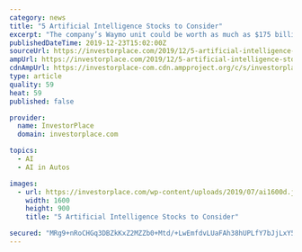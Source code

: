 ```yaml
---
category: news
title: "5 Artificial Intelligence Stocks to Consider"
excerpt: "The company’s Waymo unit could be worth as much as $175 billion ... That puts it at the top of the heap among artificial intelligence stocks. Nvidia (NASDAQ:NVDA) is the pioneer of GPUs (Graphics Processing Units), which are chips that process large ..."
publishedDateTime: 2019-12-23T15:02:00Z
sourceUrl: https://investorplace.com/2019/12/5-artificial-intelligence-stocks-to-consider/
ampUrl: https://investorplace.com/2019/12/5-artificial-intelligence-stocks-to-consider/amp/
cdnAmpUrl: https://investorplace-com.cdn.ampproject.org/c/s/investorplace.com/2019/12/5-artificial-intelligence-stocks-to-consider/amp/
type: article
quality: 59
heat: 59
published: false

provider:
  name: InvestorPlace
  domain: investorplace.com

topics:
  - AI
  - AI in Autos

images:
  - url: https://investorplace.com/wp-content/uploads/2019/07/ai1600d.jpg
    width: 1600
    height: 900
    title: "5 Artificial Intelligence Stocks to Consider"

secured: "MRg9+nRoCHGq3DBZkKxZ2MZZb0+Mtd/+LwEmfdvLUaFAh38hUPLfY7bJjLxY5Hc7TLvhGxYUxyya4xLP0m5PywLq5K+6ClJPsxKsiJOZk+OP/wOydsDaXPiRgoxIpRgFzZkmBSsIGR89Y7OQi9jfuAdFv40Ont7qUJUBpQrhABubrwh/cCQl7xvFU6IXURZmTVI7ymzhiGDycZpaJFfW/xz443O5q8AqyCa5yIxf5y31Pl4rmQxHXbPkwd72Ut7rxQFG6jM//deBNpsXgAVu3NGL0p/NVOhid0SiZRsWqqA=;/aAPKN8TMZj0JYd3yqz4QQ=="
---
```



